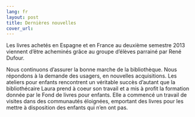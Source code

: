 ```yaml
---
lang: fr
layout: post
title: Dernières nouvelles
cover_url:
---
```


Les livres achetés en Espagne et en France au deuxième semestre 2013 viennent d’être acheminés grâce au groupe d’élèves parrainé par René Dufour.

 Nous continuons d’assurer la bonne marche de la bibliothèque. Nous  répondons à la demande des usagers, en nouvelles acquisitions. Les ateliers pour enfants rencontrent un véritable succès d’autant que la bibliothécaire Laura prend à coeur son travail et a mis à profit la formation donnée par le Fond de livres pour enfants. Elle a commencé un travail de visites dans des communautés éloignées, emportant des livres pour les mettre à disposition des enfants qui n’en ont pas. 